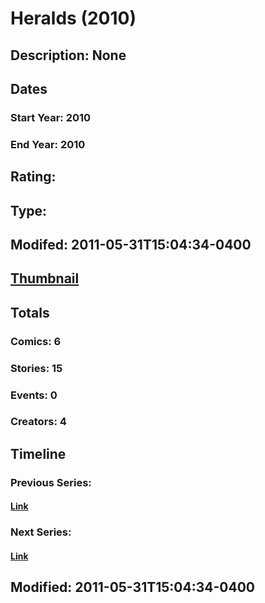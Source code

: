 # Heralds (2010)
## Description: None
## Dates
### Start Year: 2010
### End Year: 2010
## Rating: 
## Type: 
## Modifed: 2011-05-31T15:04:34-0400
## [Thumbnail](http://i.annihil.us/u/prod/marvel/i/mg/7/20/4ba945f559d38.jpg)
## Totals
### Comics: 6
### Stories: 15
### Events: 0
### Creators: 4
## Timeline
### Previous Series: 
#### [Link]()
### Next Series: 
#### [Link]()
## Modified: 2011-05-31T15:04:34-0400